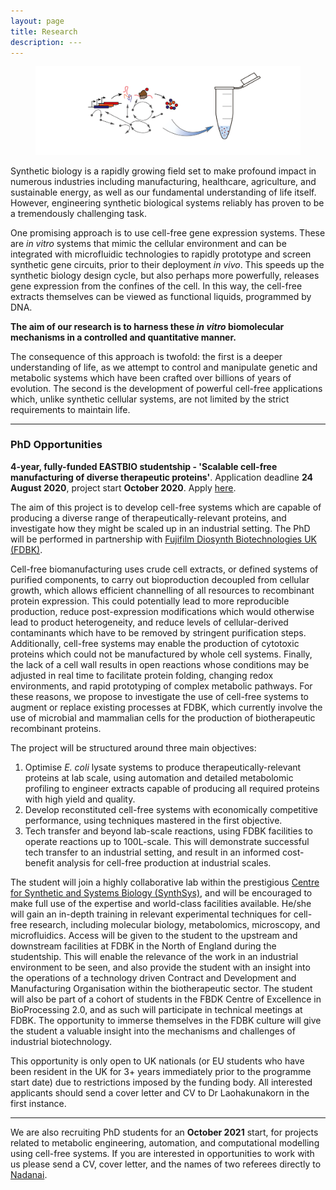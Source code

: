 ```yaml
---
layout: page
title: Research
description: ---
---
```


<div class="container-fluid">
	<figure>
		<img src="/assets/images/CF_logo4.png" class="img-fluid" alt="CFlogo">
		</figure>
</div>

Synthetic biology is a rapidly growing field set to make profound impact in numerous industries including manufacturing, healthcare, agriculture, and sustainable energy, as well as our fundamental understanding of life itself. However, engineering synthetic biological systems reliably has proven to be a tremendously challenging task.

One promising approach is to use cell-free gene expression systems. These are *in vitro* systems that mimic the cellular environment and can be integrated with microfluidic technologies to rapidly prototype and screen synthetic gene circuits, prior to their deployment *in vivo*. This speeds up the synthetic biology design cycle, but also perhaps more powerfully, releases gene expression from the confines of the cell. In this way, the cell-free extracts themselves can be viewed as functional liquids, programmed by DNA.

**The aim of our research is to harness these *in vitro* biomolecular mechanisms in a controlled and quantitative manner.**

The consequence of this approach is twofold: the first is a deeper understanding of life, as we attempt to control and manipulate genetic and metabolic systems which have been crafted over billions of years of evolution. The second is the development of powerful cell-free applications which, unlike synthetic cellular systems, are not limited by the strict requirements to maintain life.

---

<h3>PhD Opportunities</h3>

**4-year, fully-funded EASTBIO studentship - 'Scalable cell-free manufacturing of diverse therapeutic proteins'**. Application deadline **24 August 2020**, project start **October 2020**. Apply [here](https://apps.bio.ed.ac.uk/pgr/checklist/project/1014).

The aim of this project is to develop cell-free systems which are capable of producing a diverse range of therapeutically-relevant proteins, and investigate how they might be scaled up in an industrial setting. The PhD will be performed in partnership with [Fujifilm Diosynth Biotechnologies UK (FDBK)](https://fujifilmdiosynth.com/).

Cell-free biomanufacturing uses crude cell extracts, or defined systems of purified components, to carry out bioproduction decoupled from cellular growth, which allows efficient channelling of all resources to recombinant protein expression. This could potentially lead to more reproducible production, reduce post-expression modifications which would otherwise lead to product heterogeneity, and reduce levels of cellular-derived contaminants which have to be removed by stringent purification steps. Additionally, cell-free systems may enable the production of cytotoxic proteins which could not be manufactured by whole cell systems. Finally, the lack of a cell wall results in open reactions whose conditions may be adjusted in real time to facilitate protein folding, changing redox environments, and rapid prototyping of complex metabolic pathways. For these reasons, we propose to investigate the use of cell-free systems to augment or replace existing processes at FDBK, which currently involve the use of microbial and mammalian cells for the production of biotherapeutic recombinant proteins. 

The project will be structured around three main objectives:
1. Optimise *E. coli* lysate systems to produce therapeutically-relevant proteins at lab scale, using automation and detailed metabolomic profiling to engineer extracts capable of producing all required proteins with high yield and quality.
2. Develop reconstituted cell-free systems with economically competitive performance, using techniques mastered in the first objective.
3. Tech transfer and beyond lab-scale reactions, using FDBK facilities to operate reactions up to 100L-scale. This will demonstrate successful tech transfer to an industrial setting, and result in an informed cost-benefit analysis for cell-free production at industrial scales. 

The student will join a highly collaborative lab within the prestigious [Centre for Synthetic and Systems Biology (SynthSys)](http://www.synthsys.ed.ac.uk/our-centre), and will be encouraged to make full use of the expertise and world-class facilities available. He/she will gain an in-depth training in relevant experimental techniques for cell-free research, including molecular biology, metabolomics, microscopy, and microfluidics.
Access will be given to the student to the upstream and downstream facilities at FDBK in the North of England during the studentship. This will enable the relevance of the work in an industrial environment to be seen, and also provide the student with an insight into the operations of a technology driven Contract and Development and Manufacturing Organisation within the biotherapeutic sector. The student will also be part of a cohort of students in the FBDK Centre of Excellence in BioProcessing 2.0, and as such will participate in technical meetings at FDBK. The opportunity to immerse themselves in the FDBK culture will give the student a valuable insight into the mechanisms and challenges of industrial biotechnology. 

This opportunity is only open to UK nationals (or EU students who have been resident in the UK for 3+ years immediately prior to the programme start date) due to restrictions imposed by the funding body. All interested applicants should send a cover letter and CV to Dr Laohakunakorn in the first instance. 

---

We are also recruiting PhD students for an **October 2021** start, for projects related to metabolic engineering, automation, and computational modelling using cell-free systems. If you are interested in opportunities to work with us please send a CV, cover letter, and the names of two referees directly to [Nadanai](mailto:nadanai.laohakunakorn@ed.ac.uk).
